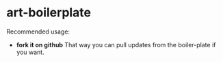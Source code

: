 # art-boilerplate

Recommended usage:

* **fork it on github** That way you can pull updates from the boiler-plate if you want.
